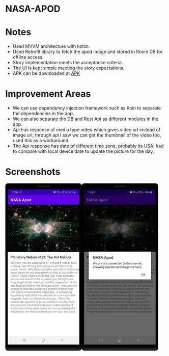 # NASA-APOD

# Notes  
* Used MVVM architecture with kotlin.
* Used Retrofit library to fetch the apod image and stored in Room DB for offline access.
* Story implementation meets the acceptance criteria.
* The UI is kept simple meeting the story expectations.
* APK can be downloaded at [APK](app-release.apk)

# Improvement Areas
* We can use dependency injection framework such as Koin to separate the dependencies in the app.
* We can also separate the DB and Rest Api as different modules in the app.
* Api has response of media type video which gives video url instead of image url, through api I saw we can get the thumbnail of the video too, used this as a workaround.
* The Api response has date of different time zone, probably its USA, had to compare with local device date to update the picture for the day.

# Screenshots
<img align="left" src="apod_loaded.png" width="240"> <img align="left" src="apod_with_alert_msg.png" width="240">  



